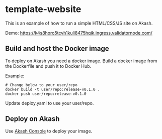 # template-website

This is an example of how to run a simple HTML/CSS/JS site on Akash.

Demo: https://k4s8horo5tcvh1kuli8475hqik.ingress.validatornode.com/

## Build and host the Docker image
To deploy on Akash you need a docker image. Build a docker image from the Dockerfile and push it to Docker Hub.

Example:
```
# Change below to your user/repo
docker build -t user/repo:release-v0.1.0 .
docker push user/repo:release-v0.1.0
```

Update deploy.yaml to use your user/repo.

## Deploy on Akash
Use [Akash Console](https://console.akash.network/) to deploy your image.
